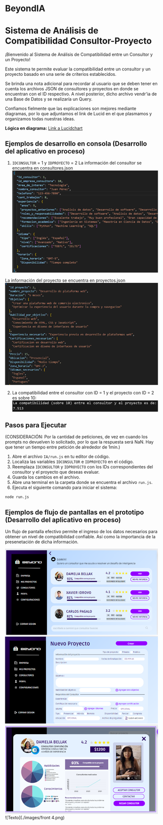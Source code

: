 # BeyondIA
# Sistema de Análisis de Compatibilidad Consultor-Proyecto

¡Bienvenido al Sistema de Análisis de Compatibilidad entre un Consultor y un Proyecto!

Este sistema te permite evaluar la compatibilidad entre un consultor y un proyecto basado en una serie de criterios establecidos.

Se brinda una nota adicional para recordar al usuario que se deben tener en cuenta los archivos JSON de consultores y proyectos en donde se encuentran con el ID respectivo. A nivel posterior, dicho archivo vendr'ia de una Base de Datos y se realizaría un Query. 

Confiamos fielmente que las explicaciones son mejores mediante diagramas, por lo que adjuntamos el link de Lucid en el que plasmamos y organizamos todas nuestras ideas.

**Lógica en diagrama:** [Link a Lucidchart](https://lucid.app/lucidchart/e94b4673-a4d1-4027-8a94-a8a863f0725a/edit?viewport_loc=-6623%2C-519%2C13921%2C5673%2C0_0&invitationId=inv_f0e9ee2d-c56c-49ac-90e6-3a9dbdb6f66b)


## Ejemplos de desarrollo en consola (Desarrollo del aplicativo en proceso)

1. `IDCONSULTOR` = 1 y `IDPROYECTO` = 2
La información del consultor se encuentra en consultores.json
![Texto](./images/consultor1.png)

La información del proyecto se encuentra en proyectos.json
![Texto](./images/proyecto2.png)

2. La compatibilidad entre el consultor con ID = 1 y el proyecto con ID = 2 es sobre 10:
![Texto](./images/result1.png)

## Pasos para Ejecutar

(CONSIDERACIÓN: Por la cantidad de peticiones, de vez en cuando los prompts no devuelven lo solicitado, por lo que la respuesta será NaN. Hay que tener un tiempo entre petición de alrededor de 1min.)

1. Abre el archivo `IA/run.js` en tu editor de código.
2. Localiza las variables `IDCONSULTOR` e `IDPROYECTO` en el código.
3. Reemplaza `IDCONSULTOR` y `IDPROYECTO` con los IDs correspondientes del consultor y el proyecto que deseas evaluar.
4. Guarda los cambios en el archivo.
5. Abre una terminal en la carpeta donde se encuentra el archivo `run.js`.
6. Ejecuta el siguiente comando para iniciar el sistema:

```bash
node run.js
```

## Ejemplos de flujo de pantallas en el prototipo (Desarrollo del aplicativo en proceso)
Un flujo de pantalla efectivo permite el ingreso de los datos necesarios para obtener un nivel de compatibilidad confiable. Así como la importancia de la presenetación de dicha información.

![Texto](./images/front1.png)
![Texto](./images/front2.png)
![Texto](./images/front3.png)
![Texto](./images/front 4.png)





